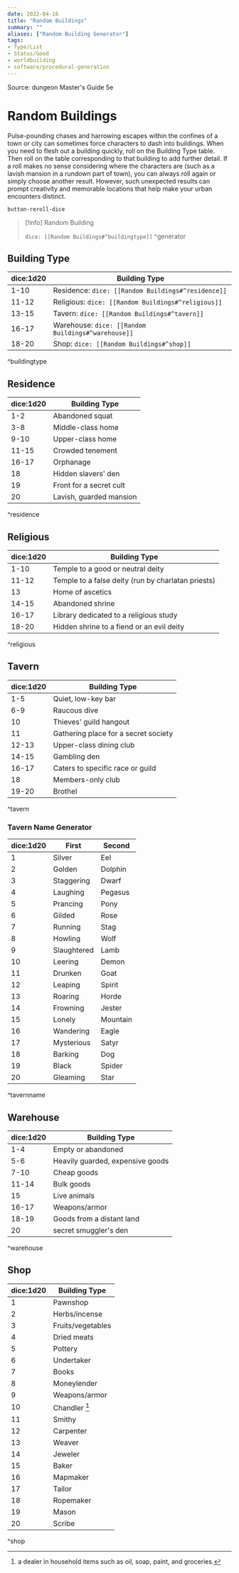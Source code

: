 ```yaml
---
date: 2022-04-16
title: "Random Buildings"
summary: ""
aliases: ["Random Building Generator"]
tags:
- Type/List
- Status/Good
- worldbuilding
- software/procedural-generation
---
```

Source: 
dungeon Master's Guide 5e

# Random Buildings
Pulse-pounding chases and harrowing escapes within the confines of a town or city can sometimes force characters to dash into buildings. When you need to flesh out a building quickly, roll on the Building Type table. Then roll on the table corresponding to that building to add further detail. 
If a roll makes no sense considering where the characters are (such as a lavish mansion in a rundown 
part of town), you can always roll again or simply choose another result. However, such unexpected results can prompt creativity and memorable locations that help make your urban encounters distinct.

`button-reroll-dice`

> [!info] Random Building 
> 
> `dice: [[Random Buildings#^buildingtype]]`
^generator

## Building Type
| dice:1d20 | Building Type |
| --------- | ------------- |
| 1-10      | Residence: `dice: [[Random Buildings#^residence]]`    |
| 11-12     | Religious: `dice: [[Random Buildings#^religious]]`     |
| 13-15     | Tavern: `dice: [[Random Buildings#^tavern]]`       |
| 16-17     | Warehouse: `dice: [[Random Buildings#^warehouse]]`     |
| 18-20     | Shop: `dice: [[Random Buildings#^shop]]`          |
^buildingtype

## Residence
| dice:1d20 | Building Type           |
| --------- | ----------------------- |
| 1-2       | Abandoned squat         |
| 3-8       | Middle-class home       |
| 9-10      | Upper-class home        |
| 11-15     | Crowded tenement        |
| 16-17     | Orphanage               |
| 18        | Hidden slavers' den     |
| 19        | Front for a secret cult |
| 20        | Lavish, guarded mansion |
^residence

## Religious
| dice:1d20 | Building Type                                      |
| --------- | -------------------------------------------------- |
| 1-10      | Temple to a good or neutral deity                  |
| 11-12     | Temple to a false deity (run by charlatan priests) |
| 13        | Home of ascetics                                   |
| 14-15     | Abandoned shrine                                   |
| 16-17     | Library dedicated to a religious study             |
| 18-20     | Hidden shrine to a fiend or an evil deity          |
^religious

## Tavern
| dice:1d20 | Building Type                        |
| --------- | ------------------------------------ |
| 1-5       | Quiet, low-key bar                   |
| 6-9       | Raucous dive                         |
| 10        | Thieves' guild hangout               |
| 11        | Gathering place for a secret society |
| 12-13     | Upper-class dining club              |
| 14-15     | Gambling den                         |
| 16-17     | Caters to specific race or guild     |
| 18        | Members-only club                    |
| 19-20     | Brothel                              |
^tavern

### Tavern Name Generator
| dice:1d20 | First       | Second   |
| --------- | ----------- | -------- |
| 1         | Silver      | Eel      |
| 2         | Golden      | Dolphin  |
| 3         | Staggering  | Dwarf    |
| 4         | Laughing    | Pegasus  |
| 5         | Prancing    | Pony     |
| 6         | Gilded      | Rose     |
| 7         | Running     | Stag     |
| 8         | Howling     | Wolf     |
| 9         | Slaughtered | Lamb     |
| 10        | Leering     | Demon    |
| 11        | Drunken     | Goat     |
| 12        | Leaping     | Spirit   |
| 13        | Roaring     | Horde    |
| 14        | Frowning    | Jester   |
| 15        | Lonely      | Mountain |
| 16        | Wandering   | Eagle    |
| 17        | Mysterious  | Satyr    |
| 18        | Barking     | Dog      |
| 19        | Black       | Spider   |
| 20        | Gleaming    | Star     |
^tavernname

## Warehouse
| dice:1d20 | Building Type                    |
| --------- | -------------------------------- |
| 1-4       | Empty or abandoned               |
| 5-6       | Heavily guarded, expensive goods |
| 7-10      | Cheap goods                      |
| 11-14     | Bulk goods                       |
| 15        | Live animals                     |
| 16-17     | Weapons/armor                    |
| 18-19     | Goods from a distant land        |
| 20        | secret smuggler's den            |
^warehouse

## Shop
| dice:1d20 | Building Type     |
| --------- | ----------------- |
| 1         | Pawnshop          |
| 2         | Herbs/incense     |
| 3         | Fruits/vegetables |
| 4         | Dried meats       |
| 5         | Pottery           |
| 6         | Undertaker        |
| 7         | Books             |
| 8         | Moneylender       |
| 9         | Weapons/armor     |
| 10        | Chandler [^1]     |
| 11        | Smithy            |
| 12        | Carpenter         |
| 13        | Weaver            |
| 14        | Jeweler           |
| 15        | Baker             |
| 16        | Mapmaker          |
| 17        | Tailor            |
| 18        | Ropemaker         |
| 19        | Mason             |
| 20        | Scribe                  |
^shop

[^1]: a dealer in household items such as oil, soap, paint, and groceries.
